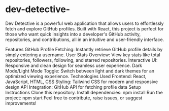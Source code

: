 # dev-detective-
Dev Detective is a powerful web application that allows users to effortlessly fetch and explore GitHub profiles. Built with React, this project is perfect for those who want quick insights into a developer's GitHub activity, repositories, and contributions, all in an intuitive and user-friendly interface.

Features
GitHub Profile Fetching: Instantly retrieve GitHub profile details by simply entering a username.
User Stats Overview: View key stats like total repositories, followers, following, and starred repositories.
Interactive UI: Responsive and clean design for seamless user experience.
Dark Mode/Light Mode Toggle: Switch between light and dark themes for an optimized viewing experience.
Technologies Used
Frontend: React, JavaScript, HTML, CSS
Styling: Tailwind CSS for modern and responsive design
API Integration: GitHub API for fetching profile data
Setup Instructions
Clone this repository.
Install dependencies: npm install
Run the project: npm start
Feel free to contribute, raise issues, or suggest improvements!
